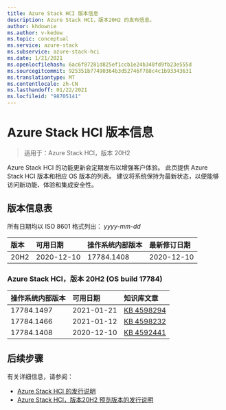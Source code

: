 ```yaml
---
title: Azure Stack HCI 版本信息
description: Azure Stack HCI，版本20H2 的发布信息。
author: khdownie
ms.author: v-kedow
ms.topic: conceptual
ms.service: azure-stack
ms.subservice: azure-stack-hci
ms.date: 1/21/2021
ms.openlocfilehash: 6ac6f87281d825ef1ccb1e24b340fd9fb23e555d
ms.sourcegitcommit: 925351b77490364b3d52746f788c4c1b93343631
ms.translationtype: MT
ms.contentlocale: zh-CN
ms.lasthandoff: 01/22/2021
ms.locfileid: "98705141"
---
```

# <a name="azure-stack-hci-release-information"></a>Azure Stack HCI 版本信息

> 适用于：Azure Stack HCI，版本 20H2

Azure Stack HCI 的功能更新会定期发布以增强客户体验。 此页提供 Azure Stack HCI 版本和相应 OS 版本的列表。 建议将系统保持为最新状态，以便能够访问新功能、体验和集成安全性。

## <a name="release-information-tables"></a>版本信息表

所有日期均以 ISO 8601 格式列出： *yyyy-mm-dd*

| **版本** | **可用日期** | **操作系统内部版本**      | **最新修订日期** |
|:------------|:----------------------|:------------------|:-------------------------|
| 20H2        | 2020-12-10            | 17784.1408        | 2020-12-10               |

### <a name="azure-stack-hci-version-20h2-os-build-17784"></a>Azure Stack HCI，版本 20H2 (OS build 17784) 

| **操作系统内部版本** | **可用日期** | **知识库文章**                                           |
|:------------ |:----------------------|:---------------------------------------------------------|
| 17784.1497   | 2021-01-21            | [KB 4598294](https://support.microsoft.com/topic/january-21-2021-preview-update-kb4598294-cc405eaa-41e5-f8fb-cf3b-dd5357135f17) |
| 17784.1466   | 2021-01-12            | [KB 4598232](https://support.microsoft.com/help/4598232/january-12-2021-security-update-kb4598232) |
| 17784.1408   | 2020-12-10            | [KB 4592441](https://support.microsoft.com/topic/december-8-2020-security-update-kb4592441-81a1f99c-717f-7cd6-b9d4-76d88206634d) |

## <a name="next-steps"></a>后续步骤

有关详细信息，请参阅：

- [Azure Stack HCI 的发行说明](https://support.microsoft.com/help/4595086/)
- [Azure Stack HCI，版本20H2 预览版本的发行说明](preview-release-notes.md)